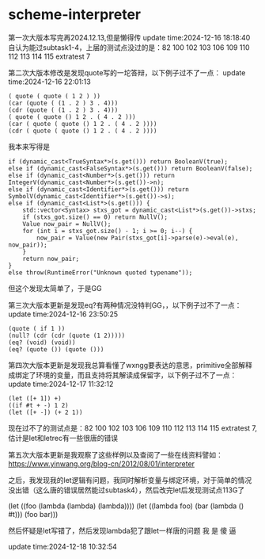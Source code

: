 # scheme-interpreter
第一次大版本写完再2024.12.13,但是懒得传
update time:2024-12-16 18:18:40
自认为能过subtask1-4，上届的测试点没过的是：82 100 102 103 106 109 110 112 113 114 115 extratest 7

第二次大版本修改是发现quote写的一坨答辩，以下例子过不了一点：
update time:2024-12-16 22:01:13

    ( quote ( quote ( 1 2 ) ))
    (car (quote ( (1 . 2 ) 3 . 4)))
    (cdr (quote ( (1 . 2 ) 3 . 4)))
    ( quote ( quote () 1 2 . ( 4 . 2 )))
    (car ( quote ( quote () 1 2 . ( 4 . 2 ))))
    (cdr ( quote ( quote () 1 2 . ( 4 . 2 ))))
    
我本来写得是

    if (dynamic_cast<TrueSyntax*>(s.get())) return BooleanV(true);
    else if (dynamic_cast<FalseSyntax*>(s.get())) return BooleanV(false);
    else if (dynamic_cast<Number*>(s.get())) return IntegerV(dynamic_cast<Number*>(s.get())->n);
    else if (dynamic_cast<Identifier*>(s.get())) return SymbolV(dynamic_cast<Identifier*>(s.get())->s);
    else if (dynamic_cast<List*>(s.get())) {
        std::vector<Syntax> stxs_got = dynamic_cast<List*>(s.get())->stxs;
        if (stxs_got.size() == 0) return NullV();
        Value now_pair = NullV();
        for (int i = stxs_got.size() - 1; i >= 0; i--) {
            now_pair = Value(new Pair(stxs_got[i]->parse(e)->eval(e), now_pair));
        }
        return now_pair;
    }
    else throw(RuntimeError("Unknown quoted typename"));
    
但这个发现太简单了，于是GG

第三次大版本更新是发现eq?有两种情况没特判GG，，以下例子过不了一点：
update time:2024-12-16 23:50:25

    (quote ( if 1 ))
    (null? (cdr (cdr (quote (1 2)))))
    (eq? (void) (void))
    (eq? (quote ()) (quote ()))

第四次大版本更新是发现我总算看懂了wxngg要表达的意思，primitive全部解释成绑定了环境的变量，而且支持将其解读成保留字，以下例子过不了一点：
update time:2024-12-17 11:32:12

    (let ([+ 1]) +)
    ((if #t + -) 1 2)
    (let ([+ -]) (+ 2 1))

现在过不了的测试点是：82 100 102 103 106 109 110 112 113 114 115 extratest 7,估计是let和letrec有一些很唐的错误

第五次大版本更新是我观察了这些样例以及查阅了一些在线资料譬如：https://www.yinwang.org/blog-cn/2012/08/01/interpreter

之后，我发现我的let逻辑有问题，我同时解析变量与绑定环境，对于简单的情况没出错（这么唐的错误居然能过subtask4），然后改完let后发现测试点113G了

(let ((foo (lambda (lambda) (lambda))))
  (let ((lambda foo) (bar (lambda () #t))) (foo bar)))

然后怀疑是let写错了，然后发现lambda犯了跟let一样唐的问题
我 是 傻 逼

update time:2024-12-18 10:32:54

    
